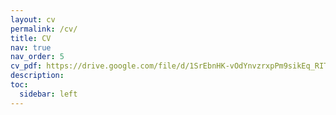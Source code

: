 ```yaml
---
layout: cv 
permalink: /cv/
title: CV
nav: true
nav_order: 5
cv_pdf: https://drive.google.com/file/d/1SrEbnHK-vOdYnvzrxpPm9sikEq_RIT4_/view?usp=sharing # you can also use external links here
description: 
toc:
  sidebar: left
---
```

